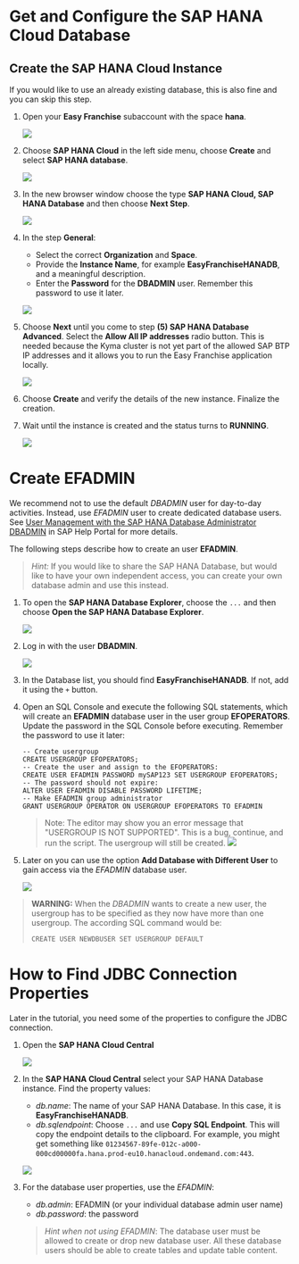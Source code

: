 # Get and Configure the SAP HANA Cloud Database

## Create the SAP HANA Cloud Instance

If you would like to use an already existing database, this is also fine and you can skip this step.

1. Open your **Easy Franchise** subaccount with the space **hana**.

   ![](images/openHanaSpace.png)

2. Choose **SAP HANA Cloud** in the left side menu, choose **Create** and select **SAP HANA database**.

   ![](images/createHANA-step1.png)

3. In the new browser window choose the type **SAP HANA Cloud, SAP HANA Database** and then choose **Next Step**.

   ![](images/createHANA-step2.png)

4. In the step **General**:
   * Select the correct **Organization** and **Space**.
   * Provide the **Instance Name**, for example **EasyFranchiseHANADB**, and a meaningful description.
   * Enter the **Password** for the **DBADMIN** user. Remember this password to use it later.

   ![](images/createHANA-step3.png)

5. Choose **Next** until you come to step **(5) SAP HANA Database Advanced**. Select the **Allow All IP addresses** radio button. This is needed because the Kyma cluster is not yet part of the allowed SAP BTP IP addresses and it allows you to run the Easy Franchise application locally.

   ![](images/createHANA-step4.png)

5. Choose **Create** and verify the details of the new instance. Finalize the creation.

6. Wait until the instance is created and the status turns to **RUNNING**.

   ![](images/runningHana.png)


# Create EFADMIN

We recommend not to use the default *DBADMIN* user for day-to-day activities. Instead, use *EFADMIN* user to create dedicated database users.
See [User Management with the SAP HANA Database Administrator DBADMIN](https://help.sap.com/viewer/f9c5015e72e04fffa14d7d4f7267d897/2021_2_QRC/en-US/5b35402c47b344d882ac13c661aff1c0.html) in SAP Help Portal for more details.

The following steps describe how to create an user **EFADMIN**.

>*Hint:* If you would like to share the SAP HANA Database, but would like to have your own independent access, you can create your own database admin and use this instead.
1. To open the **SAP HANA Database Explorer**, choose the `...` and then choose **Open the SAP HANA Database Explorer**.

   ![](images/openSAPHANADataExplorer2.png)

2. Log in with the user **DBADMIN**.

   ![](images/DataExplorerLogin.png)

3. In the Database list, you should find **EasyFranchiseHANADB**. If not, add it using the `+` button.

4. Open an SQL Console and execute the following SQL statements, which will create an **EFADMIN** database user in the user group **EFOPERATORS**.
   Update the password in the SQL Console before executing. Remember the password to use it later:

   ```
   -- Create usergroup
   CREATE USERGROUP EFOPERATORS;
   -- Create the user and assign to the EFOPERATORS:
   CREATE USER EFADMIN PASSWORD mySAP123 SET USERGROUP EFOPERATORS;
   -- The password should not expire:
   ALTER USER EFADMIN DISABLE PASSWORD LIFETIME;
   -- Make EFADMIN group administrator
   GRANT USERGROUP OPERATOR ON USERGROUP EFOPERATORS TO EFADMIN
   ```

   > Note: The editor may show you an error message that "USERGROUP IS NOT SUPPORTED". This is a bug, continue, and run the script. The usergroup will still be created.
   ![](images/createEFADMIN.png)

5. Later on you can use the option **Add Database with Different User** to gain access via the *EFADMIN* database user.

   ![](images/addEFADMINDB.png)

>**WARNING:** When the *DBADMIN* wants to create a new user, the usergroup has to be specified
> as they now have more than one usergroup. The according SQL command would be:
>
>```CREATE USER NEWDBUSER SET USERGROUP DEFAULT```
# How to Find JDBC Connection Properties

Later in the tutorial, you need some of the properties to configure the JDBC connection.

1. Open the **SAP HANA Cloud Central**
   
   ![](images/openSAPHANACloudCenter.png)
2. In the **SAP HANA Cloud Central** select your SAP HANA Database instance. Find the property values:
   - *db.name*: The name of your SAP HANA Database. In this case, it is **EasyFranchiseHANADB**.
   - *db.sqlendpoint*: Choose `...` and use **Copy SQL Endpoint**. This will copy the endpoint details to the clipboard.
      For example, you might get something like `01234567-89fe-012c-a000-000cd00000fa.hana.prod-eu10.hanacloud.ondemand.com:443`.

   ![](images/findProps.png)

1. For the database user properties, use the *EFADMIN*:
   - *db.admin*: EFADMIN (or your individual database admin user name)
   - *db.password*: the password


   > *Hint when not using *EFADMIN**: The database user must be allowed to create or drop new database user.
   > All these database users should be able to create tables and update table content.

